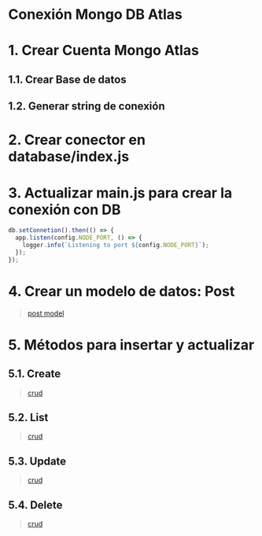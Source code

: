 # Conexión Mongo DB Atlas <!-- omit in toc -->

# 1. Crear Cuenta Mongo Atlas

## 1.1. Crear Base de datos

## 1.2. Generar string de conexión

# 2. Crear conector en database/index.js

# 3. Actualizar main.js para crear la conexión con DB
```js
db.setConnetion().then(() => {
  app.listen(config.NODE_PORT, () => {
    logger.info(`Listening to port ${config.NODE_PORT}`);
  });
});
```

# 4. Crear un modelo de datos: Post
> [post model](./src/model/post.js)
# 5. Métodos para insertar y actualizar
## 5.1. Create
> [crud](./src/controllers/postCrud.js)
## 5.2. List
> [crud](./src/controllers/postCrud.js)

## 5.3. Update
> [crud](./src/controllers/postCrud.js)

##  5.4. Delete
> [crud](./src/controllers/postCrud.js)
